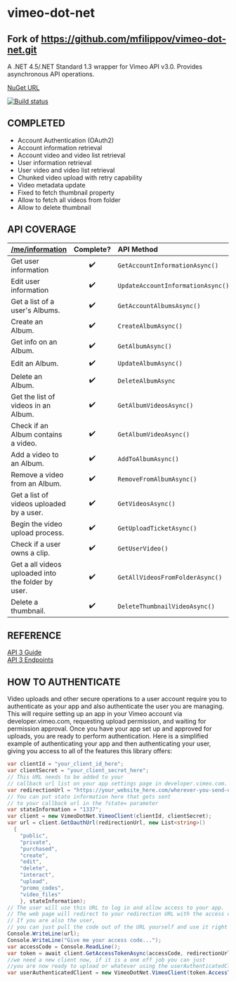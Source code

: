 vimeo-dot-net
=============

## Fork of https://github.com/mfilippov/vimeo-dot-net.git 


A .NET 4.5/.NET Standard 1.3 wrapper for Vimeo API v3.0. Provides asynchronous API operations.

[NuGet URL](https://www.nuget.org/packages/VimeoDotNet/)

[![Build status](https://ci.appveyor.com/api/projects/status/i2ojpb8i9o2v3kk4?svg=true)](https://ci.appveyor.com/project/mfilippov/vimeo-dot-net)

COMPLETED
---------
- Account Authentication (OAuth2)
- Account information retrieval
- Account video and video list retrieval
- User information retrieval
- User video and video list retrieval
- Chunked video upload with retry capability
- Video metadata update
- Fixed to fetch thumbnail property
- Allow to fetch all videos from folder
- Allow to delete thumbnail

API COVERAGE
----

| [/me/information](https://developer.vimeo.com/api/endpoints/me#)|Complete?|API Method|
|:---|:---:|:---|
| Get user information | :heavy_check_mark: | `GetAccountInformationAsync()` |
| Edit user information | :heavy_check_mark: | `UpdateAccountInformationAsync()` |
| Get a list of a user's Albums. | :heavy_check_mark:  | `GetAccountAlbumsAsync()`  |
| Create an Album. | :heavy_check_mark:  | `CreateAlbumAsync()`  |
| Get info on an Album. | :heavy_check_mark: | `GetAlbumAsync()` |
| Edit an Album. | :heavy_check_mark:  | `UpdateAlbumAsync()`  |
| Delete an Album. |  :heavy_check_mark: |  `DeleteAlbumAsync` |
| Get the list of videos in an Album. | :heavy_check_mark:  | `GetAlbumVideosAsync()`  |
| Check if an Album contains a video. | :heavy_check_mark: | `GetAlbumVideoAsync()` |
| Add a video to an Album. | :heavy_check_mark: | `AddToAlbumAsync()` |
| Remove a video from an Album. | :heavy_check_mark: | `RemoveFromAlbumAsync()` |
| Get a list of videos uploaded by a user. | :heavy_check_mark: | `GetVideosAsync()` |
| Begin the video upload process. | :heavy_check_mark: | `GetUploadTicketAsync()` |
| Check if a user owns a clip. | :heavy_check_mark: | `GetUserVideo()` |
| Get a all videos uploaded into the folder by user. | :heavy_check_mark: | `GetAllVideosFromFolderAsync()` |
| Delete a thumbnail. | :heavy_check_mark: | `DeleteThumbnailVideoAsync()` |




REFERENCE
---------
[API 3 Guide](https://developer.vimeo.com/api/start)  
[API 3 Endpoints](https://developer.vimeo.com/api/endpoints)

HOW TO AUTHENTICATE
-------------------
Video uploads and other secure operations to a user account require you to authenticate as your app and also authenticate the user you are managing.  This will require setting up an app in your Vimeo account via developer.vimeo.com, requesting upload permission, and waiting for permission approval.  Once you have your app set up and approved for uploads, you are ready to perform authentication.  Here is a simplified example of authenticating your app and then authenticating your user, giving you access to all of the features this library offers:
```C#
var clientId = "your_client_id_here";
var clientSecret = "your_client_secret_here";
// This URL needs to be added to your 
// callback url list on your app settings page in developer.vimeo.com.
var redirectionUrl = "https://your_website_here.com/wherever-you-send-users-after-grant";
// You can put state information here that gets sent
// to your callback url in the ?state= parameter
var stateInformation = "1337";
var client = new VimeoDotNet.VimeoClient(clientId, clientSecret);
var url = client.GetOauthUrl(redirectionUrl, new List<string>() 
  {
    "public",
    "private", 
    "purchased", 
    "create", 
    "edit", 
    "delete", 
    "interact", 
    "upload", 
    "promo_codes",
    "video_files"
    }, stateInformation);
// The user will use this URL to log in and allow access to your app.
// The web page will redirect to your redirection URL with the access code in the query parameters.
// If you are also the user, 
// you can just pull the code out of the URL yourself and use it right here.
Console.WriteLine(url);
Console.WriteLine("Give me your access code...");
var accessCode = Console.ReadLine();
var token = await client.GetAccessTokenAsync(accessCode, redirectionUrl);
//we need a new client now, if it is a one off job you can just
//you are now ready to upload or whatever using the userAuthenticatedClient
var userAuthenticatedClient = new VimeoDotNet.VimeoClient(token.AccessToken);
            
```
